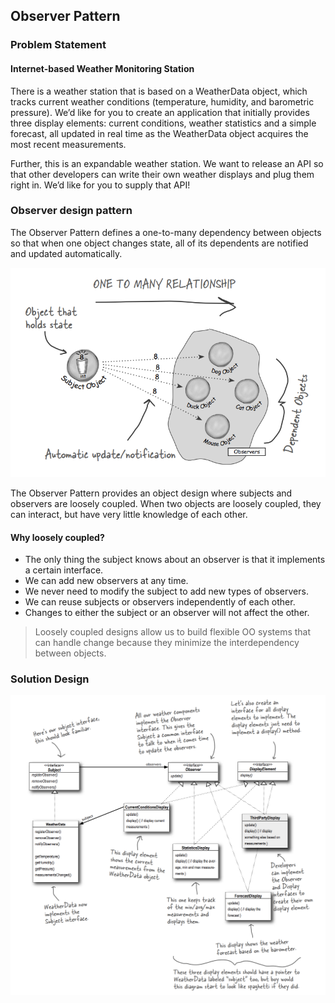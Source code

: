 ## Observer Pattern

### Problem Statement

#### Internet-based Weather Monitoring Station
There is a weather station that is based on a
WeatherData object, which tracks current weather conditions
(temperature, humidity, and barometric pressure). Weʼd like
for you to create an application that initially provides three
display elements: current conditions, weather statistics and a
simple forecast, all updated in real time as the WeatherData
object acquires the most recent measurements.

Further, this is an expandable weather station. We want to release an API so that other developers can
write their own weather displays and plug them right in. Weʼd
like for you to supply that API!

### Observer design pattern

The Observer Pattern defines a one-to-many
dependency between objects so that when one
object changes state, all of its dependents are
notified and updated automatically.

![Observer Design](design.png)

The Observer Pattern provides an object design where subjects and observers are loosely coupled.
When two objects are loosely coupled, they can interact,
but have very little knowledge of each other. 

#### Why loosely coupled?

* The only thing the subject knows about an observer is that it
  implements a certain interface.
* We can add new observers at any time. 
* We never need to modify the subject to add new types of observers.
* We can reuse subjects or observers independently of each other.
* Changes to either the subject or an observer will not affect the other. 


> Loosely coupled designs allow us to build flexible OO
systems that can handle change because they minimize
the interdependency between objects.


### Solution Design

![Problem Flow](flow.png)



